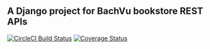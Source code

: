 ## A Django project for BachVu bookstore REST APIs

[![CircleCI Build Status](https://circleci.com/gh/EastAgile/bookstore_BachVu_Python.svg?style=shield&circle-token=4d1c3286dae23e59ad2cd3e14bb4f2c7c6fb8aea)](https://app.circleci.com/pipelines/github/EastAgile/bookstore_BachVu_Python)
[![Coverage Status](https://coveralls.io/repos/github/EastAgile/bookstore_BachVu_Python/badge.svg?branch=develop)](https://coveralls.io/github/EastAgile/bookstore_BachVu_Python?branch=develop)
